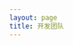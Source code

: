 ```yaml
---
layout: page
title: 开发团队
---
```

<script setup>
  import { VPTeamPage, VPTeamPageTitle, VPTeamPageSection, VPTeamMembers } from "vitepress/theme";
  import { projectManagers, teamMembers } from "./_data/team";
</script>
  <VPTeamPageTitle>
    <template #title>开发团队成员介绍</template>
    <template #lead>Hestia 的开发由国际团队指导，选择部分成员在下面进行介绍.
    </template>
  </VPTeamPageTitle>
  <VPTeamPageSection>
    <template #title>项目经理</template>
    <template #members>
      <VPTeamMembers :members="projectManagers" />
    </template>
  </VPTeamPageSection>
  <VPTeamPageSection>
    <template #title>团队成员</template>
    <template #members>
      <VPTeamMembers :members="teamMembers" />
    </template>
  </VPTeamPageSection>
